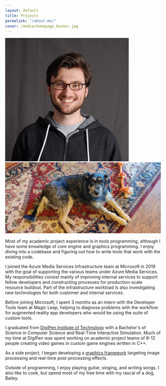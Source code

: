 ```yaml
---
layout: default
title: Projects
permalink: "/about-me/"
cover: /media/homepage_banner.jpg
---
```


<p>
    <img class="profile-pic" src="/media/profile_pic.jpg">
    <img class="profile-pic" src="/media/bailey.jpg">
</p>

Most of my academic project experience is in tools programming, although I have some knowledge of core engine and graphics programming.
I enjoy diving into a codebase and figuring out how to write tools that work with the existing code.

I joined the Azure Media Services Infrastructure team at Microsoft in 2019 with the goal of supporting the various teams under Azure Media Services. My responsibilities consist mainly of improving internal services to support fellow developers and constructing processes for production-scale resource buildout. Part of the infrastructure workload is also investigating new technologies for both customer and internal services.

Before joining Microsoft, I spent 3 months as an intern with the Developer Tools team at Magic Leap, helping to diagnose problems with the workflow for augmented reality app developers who would be using the suite of custom tools.

I graduated from [DigiPen Institute of Technology](https://www.digipen.edu) with a Bachelor's of Science in Computer Science and Real-Time Interactive Simulation.
Much of my time at DigiPen was spent working on academic project teams of 8-12 people creating video games in custom game engines written in C++.

As a side project, I began developing a [graphics framework](https://github.com/nicholasammann/elba) targeting image processing and real-time post-processing effects.

Outside of programming, I enjoy playing guitar, singing, and writing songs. I also like to cook, but spend most of my free time with my rascal of a dog, Bailey.
